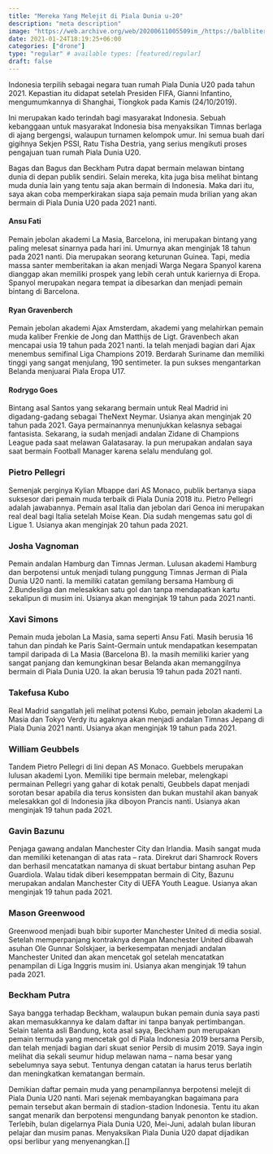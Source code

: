 ```yaml
---
title: "Mereka Yang Melejit di Piala Dunia u-20"
description: "meta description"
image: "https://web.archive.org/web/20200611005509im_/https://balbliter.id/wp-content/uploads/2019/10/u20.jpg"
date: 2021-01-24T18:19:25+06:00
categories: ["drone"]
type: "regular" # available types: [featured/regular]
draft: false
---
```


Indonesia terpilih sebagai negara tuan rumah Piala Dunia U20 pada tahun 2021. Kepastian itu didapat setelah Presiden FIFA, Gianni Infantino, mengumumkannya di Shanghai, Tiongkok pada Kamis (24/10/2019).

Ini merupakan kado terindah bagi masyarakat Indonesia. Sebuah kebanggaan untuk masyarakat Indonesia bisa menyaksikan Timnas  berlaga di ajang bergengsi, walaupun turnamen kelompok umur. Ini semua buah dari gigihnya Sekjen PSSI, Ratu Tisha Destria, yang serius mengikuti proses pengajuan tuan rumah Piala Dunia U20.

Bagas dan Bagus dan Beckham Putra dapat bermain melawan bintang dunia di depan publik sendiri. Selain mereka, kita juga bisa melihat bintang muda dunia lain yang tentu saja akan bermain di Indonesia. Maka dari itu, saya akan coba memperkirakan siapa saja pemain muda brilian yang akan bermain di Piala Dunia U20 pada 2021 nanti.

#### Ansu Fati
Pemain jebolan akademi La  Masia, Barcelona, ini merupakan bintang yang paling melesat sinarnya pada hari ini. Umurnya akan menginjak 18 tahun pada 2021 nanti. Dia merupakan seorang keturunan Guinea. Tapi, media massa santer memberitakan ia akan menjadi Warga Negara Spanyol karena dianggap akan memiliki prospek yang lebih cerah untuk kariernya di Eropa. Spanyol merupakan negara tempat ia dibesarkan dan menjadi pemain bintang di Barcelona.

#### Ryan Gravenberch
Pemain jebolan akademi Ajax Amsterdam, akademi yang melahirkan pemain muda kaliber Frenkie de Jong dan Matthijs de Ligt. Gravenbech akan mencapai usia 19 tahun pada 2021 nanti. Ia telah menjadi bagian dari Ajax menembus semifinal Liga Champions 2019. Berdarah Suriname dan memiliki tinggi yang sangat menjulang, 190 sentimeter. Ia pun sukses mengantarkan Belanda menjuarai Piala Eropa U17.

#### Rodrygo Goes
Bintang asal Santos yang sekarang bermain untuk Real Madrid ini digadang-gadang sebagai TheNext Neymar. Usianya akan menginjak 20 tahun pada 2021. Gaya permainannya menunjukkan kelasnya sebagai fantasista. Sekarang, ia sudah menjadi andalan Zidane di Champions League pada saat melawan Galatasaray. Ia pun merupakan andalan saya saat bermain Football Manager karena selalu mendulang gol.

### Pietro Pellegri
Semenjak perginya Kylian Mbappe dari AS Monaco, publik bertanya siapa suksesor dari pemain muda terbaik di Piala Dunia 2018 itu. Pietro Pellegri adalah jawabannya. Pemain asal Italia dan jebolan dari Genoa ini merupakan real deal bagi Italia setelah Moise Kean. Dia sudah mengemas satu gol di Ligue 1. Usianya akan menginjak 20 tahun pada 2021.

### Josha Vagnoman
Pemain andalan Hamburg dan Timnas Jerman. Lulusan akademi Hamburg dan berpotensi untuk menjadi tulang punggung Timnas Jerman di Piala Dunia U20 nanti. Ia memiliki catatan gemilang bersama Hamburg di 2.Bundesliga dan melesakkan satu gol dan tanpa mendapatkan kartu sekalipun di musim ini. Usianya akan menginjak 19 tahun pada 2021 nanti.

### Xavi Simons
Pemain muda jebolan La Masia, sama seperti Ansu Fati. Masih berusia 16 tahun dan pindah ke Paris Saint-Germain untuk mendapatkan kesempatan tampil daripada di La Masia (Barcelona B). Ia masih memiliki karier yang sangat panjang dan kemungkinan besar Belanda akan memanggilnya bermain di Piala Dunia U20. Ia akan berusia 19 tahun pada 2021 nanti.

### Takefusa Kubo
Real Madrid sangatlah jeli melihat potensi Kubo, pemain jebolan akademi La Masia dan Tokyo Verdy itu agaknya akan menjadi andalan Timnas Jepang di Piala Dunia 2021 nanti. Usianya akan menginjak 19 tahun pada 2021.

### William Geubbels
Tandem Pietro Pellegri di lini depan AS Monaco. Guebbels merupakan lulusan akademi Lyon. Memiliki tipe bermain melebar, melengkapi permainan Pellegri yang gahar di kotak penalti, Geubbels dapat menjadi sorotan besar apabila dia terus konsisten dan bukan mustahil akan banyak melesakkan gol di Indonesia jika diboyon Prancis nanti. Usianya akan menginjak 19 tahun pada 2021.
 
### Gavin Bazunu
Penjaga gawang andalan Manchester City dan Irlandia. Masih sangat muda dan memiliki ketenangan di atas rata – rata. Direkrut dari Shamrock Rovers dan berhasil mencatatkan namanya di skuat bertabur bintang asuhan Pep Guardiola. Walau tidak diberi kesemppatan bermain di City, Bazunu merupakan andalan Manchester City di UEFA Youth League. Usianya akan menginjak 19 tahun pada 2021.

### Mason Greenwood
Greenwood menjadi buah bibir suporter Manchester United di media sosial. Setelah memperpanjang kontraknya dengan Manchester United dibawah asuhan Ole Gunnar Solskjaer, ia berkesempatan menjadi andalan Manchester United dan akan mencetak gol setelah mencatatkan penampilan di Liga Inggris musim ini. Usianya akan menginjak 19 tahun pada 2021.

### Beckham Putra
Saya bangga terhadap Beckham, walaupun bukan pemain dunia saya pasti akan memasukkannya ke dalam daftar ini tanpa banyak pertimbangan. Selain talenta asli Bandung, kota asal saya, Beckham pun merupakan pemain termuda yang mencetak gol di Piala Indonesia 2019 bersama Persib, dan telah menjadi bagian dari skuat senior Persib di musim 2019. Saya ingin melihat dia sekali seumur hidup melawan nama – nama besar yang sebelumnya saya sebut. Tentunya dengan catatan ia harus terus berlatih dan meningkatkan kematangan bermain.

Demikian daftar pemain muda yang penampilannya berpotensi melejit di Piala Dunia U20 nanti. Mari sejenak membayangkan bagaimana para pemain tersebut akan bermain di stadion-stadion Indonesia. Tentu itu akan sangat menarik dan berpotensi mengundang banyak penonton ke stadion. Terlebih, bulan digelarnya Piala Dunia U20, Mei-Juni, adalah bulan liburan pelajar dan musim panas. Menyaksikan Piala Dunia U20 dapat dijadikan opsi berlibur yang menyenangkan.[]